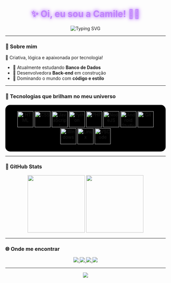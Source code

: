 <!-- Banner neon preto e roxo com efeito digitando -->
<h1 align="center" style="color:#C084FC; text-shadow: 0 0 8px #C084FC, 0 0 15px #C084FC;">✨ Oi, eu sou a Camile! 👩‍💻</h1>

<p align="center">
  <img src="https://readme-typing-svg.demolab.com?font=Fira+Code&pause=1000&color=C084FC&center=true&vCenter=true&width=435&lines=uma+Back-end+em+desenvolvimento!;Meninas+tamb%C3%A9m+dominam+o+c%C3%B3digo!" alt="Typing SVG" />
</p>


---

### 🪷 Sobre mim

🌙 Criativa, lógica e apaixonada por tecnologia!

- 🧠 Atualmente estudando **Banco de Dados**  
- 💜 Desenvolvedora **Back-end** em construção  
- 👾 Dominando o mundo com **código e estilo**  

---

### 💫 Tecnologias que brilham no meu universo

<div align="center" style="background-color:#000000; padding: 20px; border-radius: 15px;">
  <img alt="HTML" height="50" src="https://cdn.jsdelivr.net/gh/devicons/devicon/icons/html5/html5-original.svg">
  <img alt="CSS" height="50" src="https://cdn.jsdelivr.net/gh/devicons/devicon/icons/css3/css3-original.svg">
  <img alt="JavaScript" height="50" src="https://cdn.jsdelivr.net/gh/devicons/devicon/icons/javascript/javascript-plain.svg">
  <img alt="Python" height="50" src="https://cdn.jsdelivr.net/gh/devicons/devicon/icons/python/python-original.svg">
  <img alt="PHP" height="50" src="https://cdn.jsdelivr.net/gh/devicons/devicon/icons/php/php-original.svg">
  <img alt="NodeJS" height="50" src="https://cdn.jsdelivr.net/gh/devicons/devicon/icons/nodejs/nodejs-original.svg">
  <img alt="Android Studio" height="50" src="https://cdn.jsdelivr.net/gh/devicons/devicon/icons/androidstudio/androidstudio-original.svg">
  <img alt="Git" height="50" src="https://cdn.jsdelivr.net/gh/devicons/devicon/icons/git/git-original.svg">
  <img alt="Windows" height="50" src="https://cdn.jsdelivr.net/gh/devicons/devicon/icons/windows8/windows8-original.svg">
  <img alt="Linux" height="50" src="https://cdn.jsdelivr.net/gh/devicons/devicon/icons/linux/linux-original.svg">
  <img alt="VSCode" height="50" src="https://cdn.jsdelivr.net/gh/devicons/devicon/icons/vscode/vscode-original.svg">
</div>

---

### 🌌 GitHub Stats

<div align="center">
  <img height="180em" src="https://github-readme-stats.vercel.app/api?username=devcamile&show_icons=true&theme=tokyonight&hide_border=false&title_color=C084FC&icon_color=C084FC&text_color=ffffff&bg_color=000000" />
  <img height="180em" src="https://github-readme-stats.vercel.app/api/top-langs/?username=devcamile&layout=compact&theme=tokyonight&title_color=C084FC&text_color=ffffff&bg_color=000000"/>
</div>

---

### 🌐 Onde me encontrar

<div align="center">
  <a href="mailto:camile123dias08santos@gmail.com" target="_blank">
    <img src="https://img.shields.io/badge/Gmail-ff3333?style=for-the-badge&logo=gmail&logoColor=white&labelColor=000000"/>
  </a>
  <a href="https://www.instagram.com/dev.camile" target="_blank">
    <img src="https://img.shields.io/badge/Instagram-cc33ff?style=for-the-badge&logo=instagram&logoColor=white&labelColor=000000"/>
  </a>
  <a href="https://www.linkedin.com/in/seuusuario" target="_blank">
    <img src="https://img.shields.io/badge/LinkedIn-8844ff?style=for-the-badge&logo=linkedin&logoColor=white&labelColor=000000"/>
  </a>
  <a href="https://discord.com/users/Dev.Camile" target="_blank">
    <img src="https://img.shields.io/badge/Discord-9966ff?style=for-the-badge&logo=discord&logoColor=white&labelColor=000000"/>
  </a>
</div>

---


<p align="center">
  <img src="https://capsule-render.vercel.app/api?type=waving&color=8B5CF6&height=200&section=footer&text=Obrigada+por+visitar!+%F0%9F%92%9C&fontColor=ffffff&fontSize=25&animation=fadeIn" />
</p>
